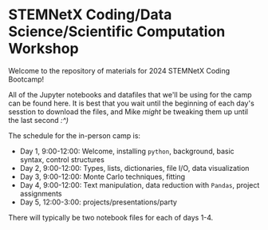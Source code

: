 # STEMNetX Coding/Data Science/Scientific Computation Workshop

Welcome to the repository of materials for 2024 STEMNetX Coding Bootcamp!

All of the Jupyter notebooks and datafiles that we'll be using for the camp can be found here.  It is best that you wait until the beginning of each day's sesstion to download the files, and Mike *might* be tweaking them up until the last second *:^)*

The schedule for the in-person camp is:
 - Day 1, 9:00-12:00: Welcome, installing `python`, background, basic syntax, control structures
 - Day 2, 9:00-12:00: Types, lists, dictionaries, file I/O, data visualization
 - Day 3, 9:00-12:00: Monte Carlo techniques, fitting
 - Day 4, 9:00-12:00: Text manipulation, data reduction with `Pandas`, project assignments
 - Day 5, 12:00-3:00: projects/presentations/party
 
There will typically be two notebook files for each of days 1-4.
